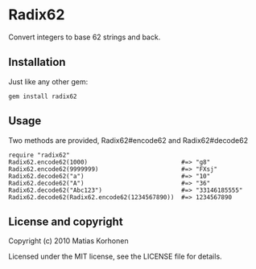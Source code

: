 Radix62
=======

Convert integers to base 62 strings and back.

## Installation

Just like any other gem:

    gem install radix62

## Usage

Two methods are provided, Radix62#encode62 and Radix62#decode62

    require "radix62"
    Radix62.encode62(1000)                          #=> "g8"
    Radix62.encode62(9999999)                       #=> "FXsj"
    Radix62.decode62("a")                           #=> "10"
    Radix62.decode62("A")                           #=> "36"
    Radix62.decode62("Abc123")                      #=> "33146185555"
    Radix62.decode62(Radix62.encode62(1234567890))  #=> 1234567890

## License and copyright

Copyright (c) 2010 Matias Korhonen

Licensed under the MIT license, see the LICENSE file for details.
